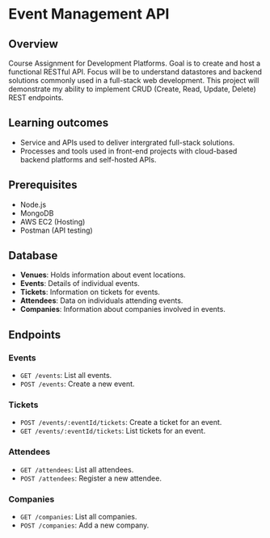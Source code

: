 # Event Management API

## Overview

Course Assignment for Development Platforms. Goal is to create and host a functional RESTful API.
Focus will be to understand datastores and backend solutions commonly used in a full-stack web development.
This project will demonstrate my ability to implement CRUD (Create, Read, Update, Delete) REST endpoints.

## Learning outcomes

- Service and APIs used to deliver intergrated full-stack solutions.
- Processes and tools used in front-end projects with cloud-based backend platforms and self-hosted APIs.

## Prerequisites

- Node.js
- MongoDB
- AWS EC2 (Hosting)
- Postman (API testing)

## Database

- **Venues**: Holds information about event locations.
- **Events**: Details of individual events.
- **Tickets**: Information on tickets for events.
- **Attendees**: Data on individuals attending events.
- **Companies**: Information about companies involved in events.

## Endpoints

### Events

- `GET /events`: List all events.
- `POST /events`: Create a new event.

### Tickets

- `POST /events/:eventId/tickets`: Create a ticket for an event.
- `GET /events/:eventId/tickets`: List tickets for an event.

### Attendees

- `GET /attendees`: List all attendees.
- `POST /attendees`: Register a new attendee.

### Companies

- `GET /companies`: List all companies.
- `POST /companies`: Add a new company.
